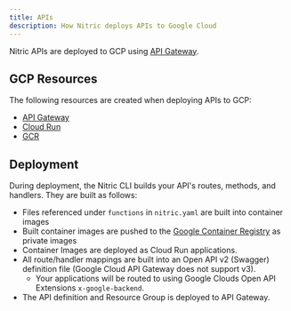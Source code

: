 ```yaml
---
title: APIs
description: How Nitric deploys APIs to Google Cloud
---
```


Nitric APIs are deployed to GCP using [API Gateway](https://cloud.google.com/api-gateway).

## GCP Resources

The following resources are created when deploying APIs to GCP:

- [API Gateway](https://cloud.google.com/api-gateway)
- [Cloud Run](https://cloud.google.com/run)
- [GCR](https://cloud.google.com/container-registry)

## Deployment

During deployment, the Nitric CLI builds your API's routes, methods, and handlers. They are built as follows:

- Files referenced under `functions` in `nitric.yaml` are built into container images
- Built container images are pushed to the [Google Container Registry](https://cloud.google.com/container-registry) as private images
- Container Images are deployed as Cloud Run applications.
- All route/handler mappings are built into an Open API v2 (Swagger) definition file (Google Cloud API Gateway does not support v3).
  - Your applications will be routed to using Google Clouds Open API Extensions `x-google-backend`.
- The API definition and Resource Group is deployed to API Gateway.
